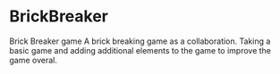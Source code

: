 # BrickBreaker
Brick Breaker game 
A brick breaking game as a collaboration. Taking a basic game and adding additional elements to the game to improve the game overal. 